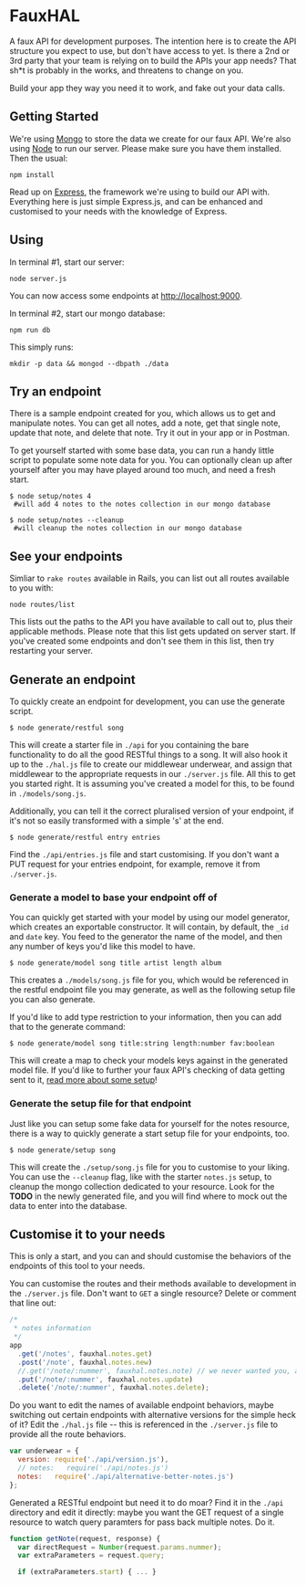 # FauxHAL

A faux API for development purposes. The intention here is to create the API structure you expect to use, but don't have access to yet. Is there a 2nd or 3rd party that your team is relying on to build the APIs your app needs? That sh*t is probably in the works, and threatens to change on you. 

Build your app they way you need it to work, and fake out your data calls. 

## Getting Started

We're using [Mongo](https://docs.mongodb.com/manual/installation/?jmp=footer) to store the data we create for our faux API. We're also using [Node](https://nodejs.org/en/) to run our server. Please make sure you have them installed. Then the usual:

```
npm install
```

Read up on [Express](http://expressjs.com/en/4x/api.html), the framework we're using to build our API with. Everything here is just simple Express.js, and can be enhanced and customised to your needs with the knowledge of Express.

## Using

In terminal #1, start our server:

```
node server.js
```

You can now access some endpoints at [http://localhost:9000](http://localhost:9000).

In terminal #2, start our mongo database:

```
npm run db
```

This simply runs:

```
mkdir -p data && mongod --dbpath ./data
```

## Try an endpoint

There is a sample endpoint created for you, which allows us to get and manipulate notes. You can get all notes, add a note, get that single note, update that note, and delete that note. Try it out in your app or in Postman.

To get yourself started with some base data, you can run a handy little script to populate some note data for you. You can optionally clean up after yourself after you may have played around too much, and need a fresh start.

``` shell
$ node setup/notes 4
 #will add 4 notes to the notes collection in our mongo database

$ node setup/notes --cleanup
 #will cleanup the notes collection in our mongo database
```

## See your endpoints

Simliar to `rake routes` available in Rails, you can list out all routes available to you with:

```
node routes/list
```

This lists out the paths to the API you have available to call out to, plus their applicable methods. Please note that this list gets updated on server start. If you've created some endpoints and don't see them in this list, then try restarting your server.

## Generate an endpoint

To quickly create an endpoint for development, you can use the generate script.

``` shell
$ node generate/restful song
```

This will create a starter file in `./api` for you containing the bare functionality to do all the good RESTful things to a song. It will also hook it up to the `./hal.js` file to create our middlewear underwear, and assign that middlewear to the appropriate requests in our `./server.js` file. All this to get you started right. It is assuming you've created a model for this, to be found in `./models/song.js`.

Additionally, you can tell it the correct pluralised version of your endpoint, if it's not so easily transformed with a simple 's' at the end.

``` shell
$ node generate/restful entry entries
```

Find the `./api/entries.js` file and start customising. If you don't want a PUT request for your entries endpoint, for example, remove it from `./server.js`.

### Generate a model to base your endpoint off of

You can quickly get started with your model by using our model generator, which creates an exportable constructor. It will contain, by default, the `_id` and `date` key. You feed to the generator the name of the model, and then any number of keys you'd like this model to have. 

``` shell
$ node generate/model song title artist length album
```

This creates a `./models/song.js` file for you, which would be referenced in the restful endpoint file you may generate, as well as the following setup file you can also generate.

If you'd like to add type restriction to your information, then you can add that to the generate command:

``` shell
$ node generate/model song title:string length:number fav:boolean
```

This will create a map to check your models keys against in the generated model file. If you'd like to further your faux API's checking of data getting sent to it, [read more about some setup](./docs/type-checking.md)!

### Generate the setup file for that endpoint

Just like you can setup some fake data for yourself for the notes resource, there is a way to quickly generate a start setup file for your endpoints, too.

``` shell
$ node generate/setup song
```

This will create the `./setup/song.js` file for you to customise to your liking. You can use the `--cleanup` flag, like with the starter `notes.js` setup, to cleanup the mongo collection dedicated to your resource. Look for the **TODO** in the newly generated file, and you will find where to mock out the data to enter into the database.

## Customise it to your needs

This is only a start, and you can and should customise the behaviors of the endpoints of this tool to your needs. 

You can customise the routes and their methods available to development in the `./server.js` file. Don't want to `GET` a single resource? Delete or comment that line out:

``` js
/* 
 * notes information
 */
app
  .get('/notes', fauxhal.notes.get)
  .post('/note', fauxhal.notes.new)
  //.get('/note/:nummer', fauxhal.notes.note) // we never wanted you, anyway
  .put('/note/:nummer', fauxhal.notes.update)
  .delete('/note/:nummer', fauxhal.notes.delete);
```

Do you want to edit the names of available endpoint behaviors, maybe switching out certain endpoints with alternative versions for the simple heck of it? Edit the `./hal.js` file -- this is referenced in the `./server.js` file to provide all the route behaviors.

``` js
var underwear = {
  version: require('./api/version.js'),
  // notes:   require('./api/notes.js')
  notes:   require('./api/alternative-better-notes.js')
};
```

Generated a RESTful endpoint but need it to do moar? Find it in the `./api` directory and edit it directly: maybe you want the GET request of a single resource to watch query paramters for pass back multiple notes. Do it. 

``` js
function getNote(request, response) {
  var directRequest = Number(request.params.nummer);
  var extraParameters = request.query;

  if (extraParameters.start) { ... }
```
